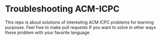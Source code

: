 # Troubleshooting ACM-ICPC

This repo is about solutions of interesting ACM ICPC problems for learning purposes. Feel free to make pull requests If you want to solve in other ways these problem with your favorite language.
